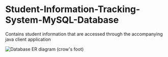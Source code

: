 # Student-Information-Tracking-System-MySQL-Database
Contains student information that are accessed through the accompanying java client application

![Database ER diagram (crow's foot)](https://github.com/phancak/Student-Information-Tracking-System-MySQL-Database/assets/84169376/949c85ab-1591-4c95-aabd-66a7f7ae1438)
